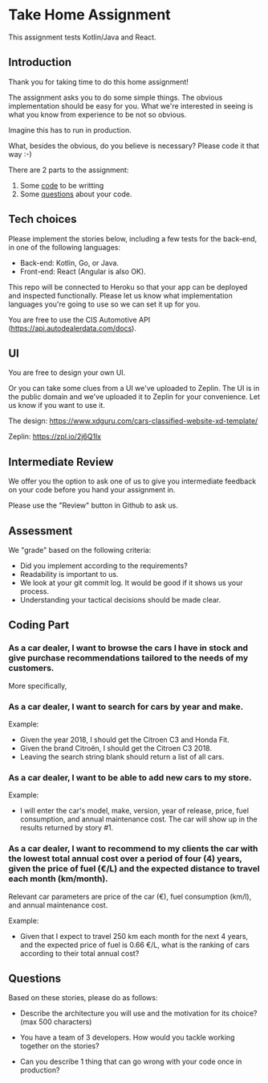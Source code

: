 # Take Home Assignment 

This assignment tests Kotlin/Java and React.

## Introduction

Thank you for taking time to do this home assignment! 

The assignment asks you to do some simple things. The obvious implementation 
should be easy for you. What we're interested in seeing is what you
know from experience to be not so obvious.

Imagine this has to run in production.

What, besides the obvious, do you believe is necessary? Please code it that way :-)

There are 2 parts to the assignment:

1) Some [code](#coding-part) to be writting
2) Some [questions](#questions) about your code.


## Tech choices

Please implement the stories below, including a few tests for the back-end, in one of the following languages: 

- Back-end: Kotlin, Go, or Java. 
- Front-end: React (Angular is also OK). 

This repo will be connected to Heroku so that your app can be deployed and inspected functionally. Please let us know what implementation languages you're going to use so we can set it up for you.

You are free to use the CIS Automotive API (https://api.autodealerdata.com/docs).


## UI

You are free to design your own UI. 

Or you can take some clues from a UI we've uploaded to Zeplin. The UI is in the public domain
and we've uploaded it to Zeplin for your convenience. Let us know if you want to use it.

The design: https://www.xdguru.com/cars-classified-website-xd-template/

Zeplin: https://zpl.io/2j6Q1lx


## Intermediate Review

We offer you the option to ask one of us to give you intermediate feedback on your code before you hand your assignment in.

Please use the "Review" button in Github to ask us.


## Assessment

We "grade" based on the following criteria:

* Did you implement according to the requirements?
* Readability is important to us.
* We look at your git commit log. It would be good if it shows us your process.
* Understanding your tactical decisions should be made clear.


## Coding Part

### As a car dealer, I want to browse the cars I have in stock and give purchase recommendations tailored to the needs of my customers.

More specifically,

### As a car dealer, I want to search for cars by year and make.

Example:

- Given the year 2018, I should get the Citroen C3 and Honda Fit.
- Given the brand Citroën, I should get the Citroen C3 2018.
- Leaving the search string blank should return a list of all cars.

### As a car dealer, I want to be able to add new cars to my store.

Example:

* I will enter the car's model, make, version, year of release, price, fuel consumption, and annual maintenance cost. The car will show up in the results returned by story #1.

### As a car dealer, I want to recommend to my clients the car with the lowest total annual cost over a period of four (4) years, given the price of fuel (€/L) and the expected distance to travel each month (km/month).

Relevant car parameters are price of the car (€), fuel consumption (km/l), and annual maintenance cost.

Example:

- Given that I expect to travel 250 km each month for the next 4 years, and the expected
price of fuel is 0.66 €/L, what is the ranking of cars according to their total annual cost?


## Questions

Based on these stories, please do as follows:

* Describe the architecture you will use and the motivation for its choice? (max 500 characters)

* You have a team of 3 developers. How would you tackle working together on the stories?

* Can you describe 1 thing that can go wrong with your code once in production?